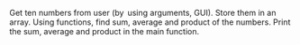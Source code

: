Get ten numbers from user (by  using arguments, GUI). Store them in an array. Using functions, find sum, average and product of the numbers. Print the sum, average and product in the main function. 